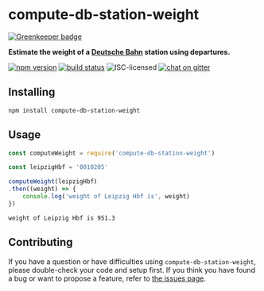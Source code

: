 # compute-db-station-weight

[![Greenkeeper badge](https://badges.greenkeeper.io/derhuerst/compute-db-station-weight.svg)](https://greenkeeper.io/)

**Estimate the weight of a [Deutsche Bahn](https://en.wikipedia.org/wiki/Deutsche_Bahn) station using departures.**

[![npm version](https://img.shields.io/npm/v/compute-db-station-weight.svg)](https://www.npmjs.com/package/compute-db-station-weight)
[![build status](https://img.shields.io/travis/derhuerst/compute-db-station-weight.svg)](https://travis-ci.org/derhuerst/compute-db-station-weight)
![ISC-licensed](https://img.shields.io/github/license/derhuerst/compute-db-station-weight.svg)
[![chat on gitter](https://badges.gitter.im/derhuerst.svg)](https://gitter.im/derhuerst)


## Installing

```shell
npm install compute-db-station-weight
```


## Usage

```js
const computeWeight = require('compute-db-station-weight')

const leipzigHbf = '8010205'

computeWeight(leipzigHbf)
.then((weight) => {
	console.log('weight of Leipzig Hbf is', weight)
})
```

```
weight of Leipzig Hbf is 951.3
```


## Contributing

If you have a question or have difficulties using `compute-db-station-weight`, please double-check your code and setup first. If you think you have found a bug or want to propose a feature, refer to [the issues page](https://github.com/derhuerst/compute-db-station-weight/issues).
